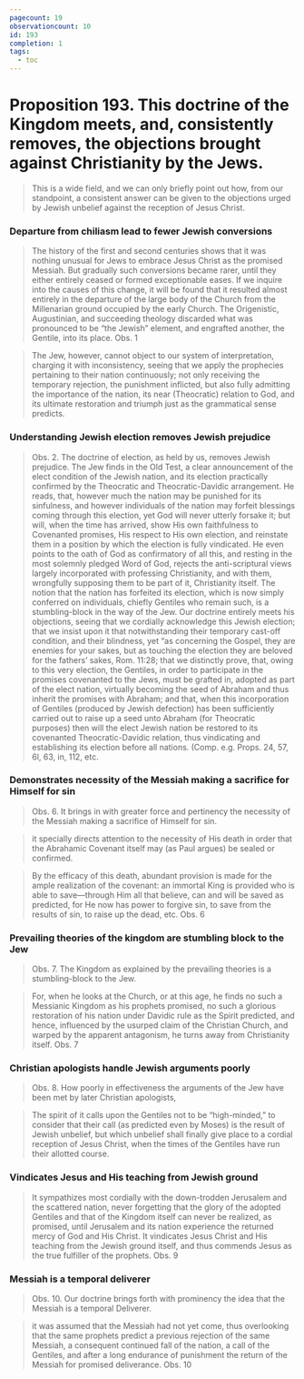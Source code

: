 ```yaml
---
pagecount: 19
observationcount: 10
id: 193
completion: 1
tags:
  - toc
---
```

# Proposition 193. This doctrine of the Kingdom meets, and, consistently removes, the objections brought against Christianity by the Jews.

>This is a wide field, and we can only briefly point out how, from our standpoint, a consistent answer can be given to the objections urged by Jewish unbelief against the reception of Jesus Christ.
### Departure from chiliasm lead to fewer Jewish conversions
>The history of the first and second centuries shows that it was nothing unusual for Jews to embrace Jesus Christ as the promised Messiah. But gradually such conversions became rarer, until they either entirely ceased or formed exceptionable eases. If we inquire into the causes of this change, it will be found that it resulted almost entirely in the departure of the large body of the Church from the Millenarian ground occupied by the early Church. The Origenistic, Augustinian, and succeeding theology discarded what was pronounced to be “the Jewish” element, and engrafted another, the Gentile, into its place.
>Obs. 1

>The Jew, however, cannot object to our system of interpretation, charging it with inconsistency, seeing that we apply the prophecies pertaining to their nation continuously; not only receiving the temporary rejection, the punishment inflicted, but also fully admitting the importance of the nation, its near (Theocratic) relation to God, and its ultimate restoration and triumph just as the grammatical sense predicts.

### Understanding Jewish election removes Jewish prejudice
>Obs. 2. The doctrine of election, as held by us, removes Jewish prejudice. The Jew finds in the Old Test, a clear announcement of the elect condition of the Jewish nation, and its election practically confirmed by the Theocratic and Theocratic-Davidic arrangement. He reads, that, however much the nation may be punished for its sinfulness, and however individuals of the nation may forfeit blessings coming through this election, yet God will never utterly forsake it; but will, when the time has arrived, show His own faithfulness to Covenanted promises, His respect to His own election, and reinstate them in a position by which the election is fully vindicated. He even points to the oath of God as confirmatory of all this, and resting in the most solemnly pledged Word of God, rejects the anti-scriptural views largely incorporated with professing Christianity, and with them, wrongfully supposing them to be part of it, Christianity itself. The notion that the nation has forfeited its election, which is now simply conferred on individuals, chiefly Gentiles who remain such, is a stumbling-block in the way of the Jew. Our doctrine entirely meets his objections, seeing that we cordially acknowledge this Jewish election; that we insist upon it that notwithstanding their temporary cast-off condition, and their blindness, yet “as concerning the Gospel, they are enemies for your sakes, but as touching the election they are beloved for the fathers’ sakes, Rom. 11:28; that we distinctly prove, that, owing to this very election, the Gentiles, in order to participate in the promises covenanted to the Jews, must be grafted in, adopted as part of the elect nation, virtually becoming the seed of Abraham and thus inherit the promises with Abraham; and that, when this incorporation of Gentiles (produced by Jewish defection) has been sufficiently carried out to raise up a seed unto Abraham (for Theocratic purposes) then will the elect Jewish nation be restored to its covenanted Theocratic-Davidic relation, thus vindicating and establishing its election before all nations. (Comp. e.g. Props. 24, 57, 6l, 63, in, 112, etc.
### Demonstrates necessity of the Messiah making a sacrifice for Himself for sin
>Obs. 6. It brings in with greater force and pertinency the necessity of the Messiah making a sacrifice of Himself for sin.

>it specially directs attention to the necessity of His death in order that the Abrahamic Covenant itself may (as Paul argues) be sealed or confirmed.

>By the efficacy of this death, abundant provision is made for the ample realization of the covenant: an immortal King is provided who is able to save—through Him all that believe, can and will be saved as predicted, for He now has power to forgive sin, to save from the results of sin, to raise up the dead, etc.
>Obs. 6
### Prevailing theories of the kingdom are stumbling block to the Jew
>Obs. 7. The Kingdom as explained by the prevailing theories is a stumbling-block to the Jew.

>For, when he looks at the Church, or at this age, he finds no such a Messianic Kingdom as his prophets promised, no such a glorious restoration of his nation under Davidic rule as the Spirit predicted, and hence, influenced by the usurped claim of the Christian Church, and warped by the apparent antagonism, he turns away from Christianity itself.
>Obs. 7
### Christian apologists handle Jewish arguments poorly
>Obs. 8. How poorly in effectiveness the arguments of the Jew have been met by later Christian apologists,

>The spirit of it calls upon the Gentiles not to be “high-minded,” to consider that their call (as predicted even by Moses) is the result of Jewish unbelief, but which unbelief shall finally give place to a cordial reception of Jesus Christ, when the times of the Gentiles have run their allotted course.
### Vindicates Jesus and His teaching from Jewish ground
>It sympathizes most cordially with the down-trodden Jerusalem and the scattered nation, never forgetting that the glory of the adopted Gentiles and that of the Kingdom itself can never be realized, as promised, until Jerusalem and its nation experience the returned mercy of God and His Christ. It vindicates Jesus Christ and His teaching from the Jewish ground itself, and thus commends Jesus as the true fulfiller of the prophets.
>Obs. 9
### Messiah is a temporal deliverer
>Obs. 10. Our doctrine brings forth with prominency the idea that the Messiah is a temporal Deliverer.

>it was assumed that the Messiah had not yet come, thus overlooking that the same prophets predict a previous rejection of the same Messiah, a consequent continued fall of the nation, a call of the Gentiles, and after a long endurance of punishment the return of the Messiah for promised deliverance.
>Obs. 10

 

